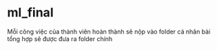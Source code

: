 # ml_final
Mỗi công việc của thành viên hoàn thành sẽ nộp vào folder cá nhân
bài tổng hợp sẽ được đưa ra folder chính